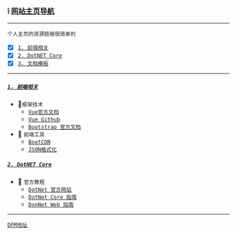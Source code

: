 ###  	:grey_exclamation: [网站主页导航](#top) <b id="top"></b> 
----
`个人主页的资源链接很简单的`

- [x]  [`1. 前端相关`](#font) 
- [x]  [`2. DotNET Core`](#net)
- [x]  [`3. 文档模板`](https://github.com/kickgod/document-template)

----
##### [`1. 前端相关`](#top)  <b id="font"></b> 

* :triangular_flag_on_post:`框架技术`
  * [`Vue官方文档`](http://doc.vue-js.com/) 
  * [`Vue Github`](https://github.com/vuejs/vue) 
  * [`Bootstrap 官方文档`](http://www.bootcss.com/)
* :triangular_flag_on_post: `前端工具`
  * [`BootCDN`](https://www.bootcdn.cn/)
  * [`JSON格式化`](https://c.runoob.com/front-end/53)
  

##### [`2. DotNET Core`](#top)  <b id="net"></b> 

* :triangular_flag_on_post: `官方教程`
  * [`DotNet 官方网站`](https://dotnet.microsoft.com/)
  * [`DotNet Core 指南`](https://docs.microsoft.com/zh-cn/dotnet/core/)
  * [`DonNet Web 指南`](https://docs.microsoft.com/zh-cn/dotnet/#pivot=docs&panel=web)


---
[`DFM地址`](https://github.com/guodongxiaren/README/blob/master/emoji.md)
